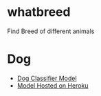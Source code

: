 # whatbreed
Find Breed of different animals
# Dog
* [Dog Classifier Model](https://github.com/tarun-bisht/ml-model-server/tree/master/model_dogs_classifier_mobilenet)
* [Model Hosted on Heroku](https://ml-models11.herokuapp.com)

